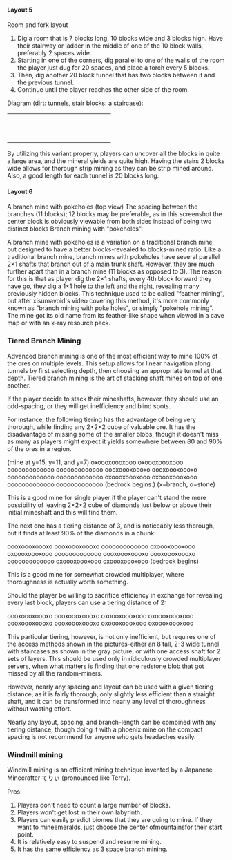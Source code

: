 #### Layout 5
Room and fork layout

1. Dig a room that is 7 blocks long, 10 blocks wide and 3 blocks high. Have their stairway or ladder in the middle of one of the 10 block walls, preferably 2 spaces wide.
2. Starting in one of the corners, dig parallel to one of the walls of the room the player just dug for 20 spaces, and place a torch every 5 blocks.
3. Then, dig another 20 block tunnel that has two blocks between it and the previous tunnel.
4. Continue until the player reaches the other side of the room.

Diagram (dirt: tunnels, stair blocks: a staircase):



|  |  |  |  |  |  |  |  |  |  |  |  |  |  |  |
|--|--|--|--|--|--|--|--|--|--|--|--|--|--|--|
|  |  |  |  |  |  |  |  |  |  |  |  |  |  |  |
|  |  |  |  |  |  |  |  |  |  |  |  |  |  |  |
|  |  |  |  |  |  |  |  |  |  |  |  |  |  |  |
|  |  |  |  |  |  |  |  |  |  |  |  |  |  |  |
|  |  |  |  |  |  |  |  |  |  |  |  |  |  |  |
|  |  |  |  |  |  |  |  |  |  |  |  |  |  |  |
|  |  |  |  |  |  |  |  |  |  |  |  |  |  |  |
|  |  |  |  |  |  |  |  |  |  |  |  |  |  |  |
|  |  |  |  |  |  |  |  |  |  |  |  |  |  |  |
|  |  |  |  |  |  |  |  |  |  |  |  |  |  |  |
|  |  |  |  |  |  |  |  |  |  |  |  |  |  |  |

By utilizing this variant properly, players can uncover all the blocks in quite a large area, and the mineral yields are quite high. Having the stairs 2 blocks wide allows for thorough strip mining as they can be strip mined around. Also, a good length for each tunnel is 20 blocks long.

#### Layout 6
A branch mine with pokeholes (top view)
The spacing between the branches (11 blocks); 12 blocks may be preferable, as in this screenshot the center block is obviously viewable from both sides instead of being two distinct blocks
Branch mining with "pokeholes".

A branch mine with pokeholes is a variation on a traditional branch mine, but designed to have a better blocks-revealed to blocks-mined ratio. Like a traditional branch mine, branch mines with pokeholes have several parallel 2×1 shafts that branch out of a main trunk shaft. However, they are much further apart than in a branch mine (11 blocks as opposed to 3). The reason for this is that as player dig the 2×1 shafts, every 4th block forward they have go, they dig a 1×1 hole to the left and the right, revealing many previously hidden blocks. This technique used to be called "feather mining", but after xisumavoid's video covering this method, it's more commonly known as "branch mining with poke holes", or simply "pokehole mining". The mine got its old name from its feather-like shape when viewed in a cave map or with an x-ray resource pack.

### Tiered Branch Mining
Advanced branch mining is one of the most efficient way to mine 100% of the ores on multiple levels.
This setup allows for linear navigation along tunnels by first selecting depth, then choosing an appropriate tunnel at that depth.
Tiered branch mining is the art of stacking shaft mines on top of one another.

If the player decide to stack their mineshafts, however, they should use an odd-spacing, or they will get inefficiency and blind spots.

For instance, the following tiering has the advantage of being very thorough, while finding any 2×2×2 cube of valuable ore. It has the disadvantage of missing some of the smaller blobs, though it doesn't miss as many as players might expect it yields somewhere between 80 and 90% of the ores in a region.

(mine at y=15, y=11, and y=7)
oxoooxoooxooo
oxoooxoooxooo
ooooooooooooo
ooooooooooooo
oooxoooxoooxo
oooxoooxoooxo
ooooooooooooo
ooooooooooooo
oxoooxoooxooo
oxoooxoooxooo
ooooooooooooo
ooooooooooooo
(bedrock begins.)
(x=branch, o=stone)

This is a good mine for single player if the player can't stand the mere possibility of leaving 2×2×2 cube of diamonds just below or above their initial mineshaft and this will find them.

The next one has a tiering distance of 3, and is noticeably less thorough, but it finds at least 90% of the diamonds in a chunk:

oooxoooxoooxo
oooxoooxoooxo
ooooooooooooo
oxoooxoooxooo
oxoooxoooxooo
ooooooooooooo
oooxoooxoooxo
oooxoooxoooxo
ooooooooooooo
oxoooxoooxooo
oxoooxoooxooo
(bedrock begins)

This is a good mine for somewhat crowded multiplayer, where thoroughness is actually worth something.

Should the player be willing to sacrifice efficiency in exchange for revealing every last block, players can use a tiering distance of 2:

oooxoooxoooxo
oooxoooxoooxo
oxoooxoooxooo
oxoooxoooxooo
oooxoooxoooxo
oooxoooxoooxo
oxoooxoooxooo
oxoooxoooxooo

This particular tiering, however, is not only inefficient, but requires one of the access methods shown in the pictures-either an 8 tall, 2-3 wide tunnel with staircases as shown in the gray picture, or with one access shaft for 2 sets of layers. This should be used only in ridiculously crowded multiplayer servers, when what matters is finding that one redstone blob that got missed by all the random-miners.

However, nearly any spacing and layout can be used with a given tiering distance, as it is fairly thorough, only slightly less efficient than a straight shaft, and it can be transformed into nearly any level of thoroughness without wasting effort.

Nearly any layout, spacing, and branch-length can be combined with any tiering distance, though doing it with a phoenix mine on the compact spacing is not recommend for anyone who gets headaches easily.

### Windmill mining
Windmill mining is an efficient mining technique invented by a Japanese Minecrafter てりぃ (pronounced like Terry).

Pros: 

1. Players don't need to count a large number of blocks.
2. Players won't get lost in their own labyrinth.
3. Players can easily predict biomes that they are going to mine. If they want to mineemeralds, just choose the center ofmountainsfor their start point.
4. It is relatively easy to suspend and resume mining.
5. It has the same efficiency as 3 space branch mining.

